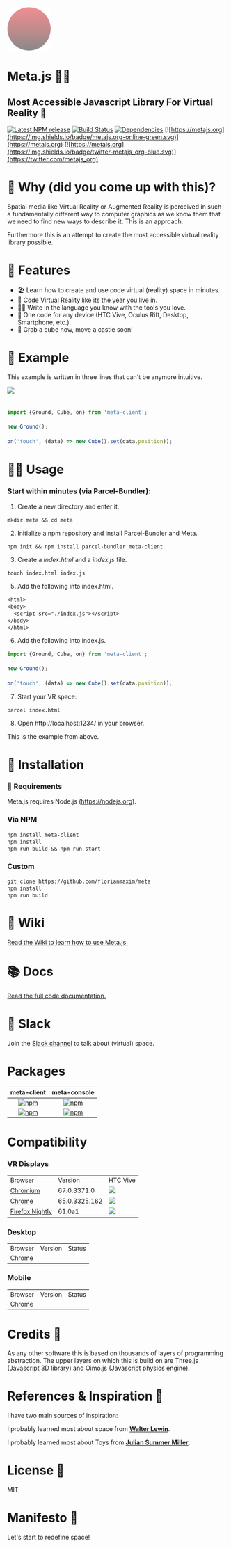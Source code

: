[dependencies-badge]: https://img.shields.io/david/florianmaxim/meta.svg
[dependencies-badge-url]: https://david-dm.org/florianmaxim/meta

[npm-badge]: https://img.shields.io/npm/v/meta-client.svg
[npm-badge-url]: https://www.npmjs.com/package/meta-client

<img src="resources/logo.png" width="100" height="100"/>

# Meta.js 👩‍🚀
## Most Accessible Javascript Library For Virtual Reality 🚀

[![Latest NPM release][npm-badge]][npm-badge-url] [![Build Status](https://travis-ci.org/florianmaxim/Meta.svg?branch=master)](https://travis-ci.org/florianmaxim/Meta) [![Dependencies][dependencies-badge]][dependencies-badge-url] [![https://metajs.org](https://img.shields.io/badge/metajs.org-online-green.svg)](https://metajs.org) [![https://metajs.org](https://img.shields.io/badge/twitter-metajs_org-blue.svg)](https://twitter.com/metajs_org)

# 🚀 Why (did you come up with this)?

Spatial media like Virtual Reality or Augmented Reality is perceived in such a fundamentally different way to computer graphics as we know them that we need to find new ways to describe it.
This is an approach.

Furthermore this is an attempt to create the most accessible virtual reality library possible.

# 🎊 Features

* 🏖 Learn how to create and use code virtual (reality) space in minutes.
* 💐 Code Virtual Reality like its the year you live in.
* 🤹🏻 Write in the language you know with the tools you love.
* 🚀 One code for any device (HTC Vive, Oculus Rift, Desktop, Smartphone, etc.).
* 🏰 Grab a cube now, move a castle soon!

# 💐 Example

This example is written in three lines that can't be anymore intuitive.

<a href="https://metajs.org" target="blank"><img src="https://media.giphy.com/media/3o7aCWDuzxsESrbmcE/giphy.gif" /></a>

```javascript

import {Ground, Cube, on} from 'meta-client';

new Ground();

on('touch', (data) => new Cube().set(data.position));

```

#  👩‍🚀 Usage

### Start within minutes (via Parcel-Bundler):

1. Create a new directory and enter it.
```script
mkdir meta && cd meta
```
2. Initialize a npm repository and install Parcel-Bundler and Meta.
```script
npm init && npm install parcel-bundler meta-client
```
3. Create a <i>index.html</i> and a <i>index.js</i> file.
```script
touch index.html index.js
```
5. Add the following into index.html.
```script
<html>
<body>
  <script src="./index.js"></script>
</body>
</html>
```
6. Add the following into index.js.
```javascript
import {Ground, Cube, on} from 'meta-client';

new Ground();

on('touch', (data) => new Cube().set(data.position));
```  
7. Start your VR space:
```script
parcel index.html
```  
8. Open http://localhost:1234/ in your browser.

This is the example from above.

# 🎉 Installation

### 🤖 Requirements

Meta.js requires Node.js (https://nodejs.org).

### Via NPM

```script
npm install meta-client
npm install
npm run build && npm run start
```
### Custom

```script
git clone https://github.com/florianmaxim/meta
npm install
npm run build
```

# 📕 Wiki

[Read the Wiki to learn how to use Meta.js.](https://github.com/florianmaxim/meta/wiki) 

# 📚 Docs

[Read the full code documentation.](https://florianmaxim.github.io/Meta)

# 💬 Slack

Join the [Slack channel](https://metajsorg.slack.com) to talk about (virtual) space.

# Packages

|                                             meta-client                                            |                                             meta-console                                             |
|:--------------------------------------------------------------------------------------------------:|:----------------------------------------------------------------------------------------------------:|
| [![npm](https://img.shields.io/npm/v/meta-client.svg)](https://www.npmjs.com/package/meta-client)  | [![npm](https://img.shields.io/npm/v/meta-console.svg)](https://www.npmjs.com/package/meta-console)  |
| [![npm](https://img.shields.io/npm/dw/meta-client.svg)](https://www.npmjs.com/package/meta-client) | [![npm](https://img.shields.io/npm/dw/meta-console.svg)](https://www.npmjs.com/package/meta-console) |

# Compatibility

### VR Displays

<table>
    <tr>
        <td>
            Browser
        </td>
        <td>
            Version
        </td>
        <td>
            HTC Vive
        </td>
    </tr>
    <tr>
        <td>
            <a href="https://chromium.woolyss.com/download/" target="blank">
             Chromium
            </a>
        </td>
        <td>
        67.0.3371.0
        </td>
        <td>
            <img src ="https://img.shields.io/badge/status-stable-green.svg" />
        </td>
    </tr>
    <tr>
        <td>
            <a href="https://www.google.com/chrome/" target="blank">
             Chrome
            </a>
        </td>
        <td>
            65.0.3325.162
        </td>
        <td>
            <img src ="https://img.shields.io/badge/status-stable-green.svg" />
        </td>
    </tr>
     <tr>
        <td>
            <a href="https://www.mozilla.org/en-US/firefox/nightly/all/" target="blank">
             Firefox Nightly
            </a>
        </td>
        <td>
            61.0a1
        </td>
        <td>
            <img src ="https://img.shields.io/badge/status-stable-green.svg" />
        </td>
    </tr>
</table>

### Desktop

<table>
    <tr>
        <td>
            Browser
        </td>
        <td>
            Version
        </td>
        <td>
            Status
        </td>
    </tr>
    <tr>
       <td>
            Chrome
        </td>
        <td>     
        </td>
        <td>
        </td>
    </tr>
</table>

### Mobile

<table>
    <tr>
        <td>
            Browser
        </td>
        <td>
            Version
        </td>
        <td>
            Status
        </td>
    </tr>
    <tr>
       <td>
            Chrome
        </td>
        <td>     
        </td>
        <td>
        </td>
    </tr>
</table>

# Credits 👑

As any other software this is based on thousands of layers of programming abstraction. The upper layers on which this is build on are Three.js (Javascript 3D library) and Oimo.js (Javascript physics engine). 

# References & Inspiration 🤹

I have two main sources of inspiration:

I probably learned most about space from
[<b>Walter Lewin</b>](https://www.youtube.com/watch?v=GtOGurrUPmQ "Walter Lewin").

I probably learned most about Toys from [<b>Julian Summer Miller</b>](https://www.youtube.com/watch?v=F6uYDUPn4oM "Julian Summer Miller").

# License 🔖
MIT

# Manifesto 📜

Let's start to redefine space!